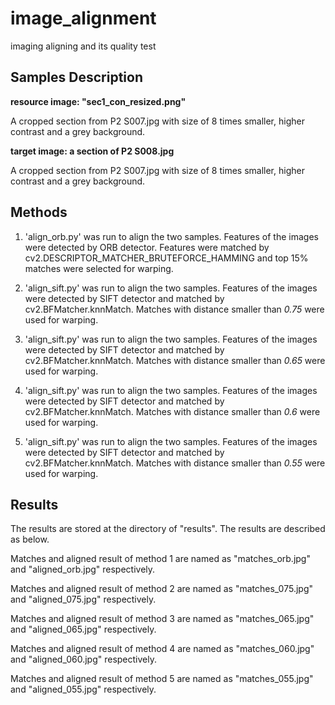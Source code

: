 # image_alignment
imaging aligning and its quality test

## Samples Description 
**resource image: "sec1_con_resized.png"**

A cropped section from P2 S007.jpg with size of 8 times smaller, higher contrast and a grey background.

**target image: a section of P2 S008.jpg**

A cropped section from P2 S007.jpg with size of 8 times smaller, higher contrast and a grey background.

## Methods
1. 'align_orb.py' was run to align the two samples. Features of the images were detected by ORB detector. Features were matched by cv2.DESCRIPTOR_MATCHER_BRUTEFORCE_HAMMING and top 15% matches were selected for warping.

2. 'align_sift.py' was run to align the two samples. Features of the images were detected by SIFT detector and matched by cv2.BFMatcher.knnMatch. Matches with distance smaller than *0.75* were used for warping.

3. 'align_sift.py' was run to align the two samples. Features of the images were detected by SIFT detector and matched by cv2.BFMatcher.knnMatch. Matches with distance smaller than *0.65* were used for warping.

4. 'align_sift.py' was run to align the two samples. Features of the images were detected by SIFT detector and matched by cv2.BFMatcher.knnMatch. Matches with distance smaller than *0.6* were used for warping.

5. 'align_sift.py' was run to align the two samples. Features of the images were detected by SIFT detector and matched by cv2.BFMatcher.knnMatch. Matches with distance smaller than *0.55* were used for warping.

## Results
The results are stored at the directory of "results". The results are described as below.

Matches and aligned result of method 1 are named as "matches_orb.jpg" and "aligned_orb.jpg" respectively.

Matches and aligned result of method 2 are named as "matches_075.jpg" and "aligned_075.jpg" respectively.

Matches and aligned result of method 3 are named as "matches_065.jpg" and "aligned_065.jpg" respectively.

Matches and aligned result of method 4 are named as "matches_060.jpg" and "aligned_060.jpg" respectively.

Matches and aligned result of method 5 are named as "matches_055.jpg" and "aligned_055.jpg" respectively.


